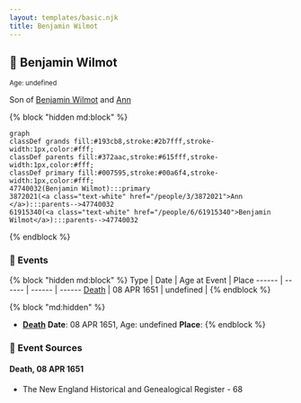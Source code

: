 ```yaml
---
layout: templates/basic.njk
title: Benjamin Wilmot
---
```

## 🔵 Benjamin Wilmot
<small>Age: undefined</small>

Son of [Benjamin Wilmot](/people/6/61915340) and [Ann ](/people/3/3872021)

{% block "hidden md:block" %}
```mermaid
graph
classDef grands fill:#193cb8,stroke:#2b7fff,stroke-width:1px,color:#fff;
classDef parents fill:#372aac,stroke:#615fff,stroke-width:1px,color:#fff;
classDef primary fill:#007595,stroke:#00a6f4,stroke-width:1px,color:#fff;
47740032(Benjamin Wilmot):::primary
3872021(<a class="text-white" href="/people/3/3872021">Ann </a>):::parents-->47740032
61915340(<a class="text-white" href="/people/6/61915340">Benjamin Wilmot</a>):::parents-->47740032
```
{% endblock %}

### 📆 Events

{% block "hidden md:block" %}
Type | Date | Age at Event | Place
------ | ------ | ------ | ------
[Death](#event-event-2) | 08 APR 1651 | undefined |
{% endblock %}

{% block "md:hidden" %}
- **[Death](#event-event-2)**
**Date**: 08 APR 1651, Age: undefined
**Place**:
{% endblock %}

### 📰 Event Sources

#### <a id="event-event-2"></a> Death, 08 APR 1651
* The New England Historical and Genealogical Register  - 68